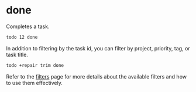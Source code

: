 # done

Completes a task.

```bash
todo 12 done
```

In addition to filtering by the task id, you can filter by project, priority,
tag, or task title.

```bash
todo +repair trim done
```

Refer to the [filters](../filters.md) page for more details about the available
filters and how to use them effectively.

